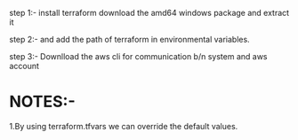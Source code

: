 step 1:-  install terraform download the amd64 windows package and extract it

step 2:- and add the path of terraform in environmental variables.

step 3:- Downlload the aws cli for communication b/n system and aws account

# NOTES:-

1.By using terraform.tfvars we can override the default values.